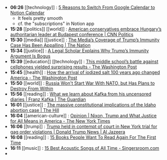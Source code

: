 - **06:26** [[technology]] : [5 Reasons to Switch From Google Calendar to Notion Calendar](https://www.makeuseof.com/google-calendar-notion-reasons-switch/ "5 Reasons to Switch From Google Calendar to Notion Calendar")
	- It feels pretty smooth
	- cf. the "subscriptions" in Notion app
- **15:28** [[politics]] [[world]] :  [American conservatives embrace Hungary’s authoritarian leader at Budapest conference | CNN Politics](https://www.cnn.com/2024/05/01/politics/gop-conservatives-hungary-cpac-orban-invs/index.html)
- **15:30** [[media]] [[justice]] :  [The Media’s Coverage of Trump’s Immunity Case Has Been Appalling | The Nation](https://www.thenation.com/article/society/media-supreme-court-trump-immunity/)
- **15:34** [[justice]] :  [A Legal Scholar Explains Why Trump’s Immunity Argument Is Bogus](https://www.rollingstone.com/politics/political-commentary/legal-scholar-donald-trump-immunity-argument-bogus-commentary-1235013046/)
- **15:39** [[education]] [[technology]] : [This middle school’s battle against cellphones yielded surprising results - The Washington Post](https://www.washingtonpost.com/nation/2024/05/01/school-cellphones-confiscate/?utm_source=newsshowcase&utm_medium=gnews&utm_campaign=CDAqDwgAKgcICjCO1JQKMLfRdDDlqPwB&utm_content=rundown&gaa_at=g&gaa_n=ARTJ-U-l5mgKfOzHq5sDqUWB8JaBLWTwe4_MaUnH13A0_pvwHM7ZNhetFOlP7iH0401haaby0-4oMx9FhQ1bM2-hnG3nHroNWQ%3D%3D&gaa_ts=6632a61a&gaa_sig=USE7j4Z-56hD83RGPUwd6wGXjj5UwDba9ZG5mqNlffTglPf2STJan3LGkNic0U3meV_HgiAucWChIZm53l_n2w%3D%3D "This middle school’s battle against cellphones yielded surprising results - The Washington Post")
- **15:45** [[health]] : [How the arrival of iodized salt 100 years ago changed America - The Washington Post](https://www.washingtonpost.com/history/2024/05/01/iodized-salt-100-years-deficiency/ "How the arrival of iodized salt 100 years ago changed America - The Washington Post")
- **15:50** [[world]] : [Russia Won't Start War With NATO, but Has Plans to Destroy From Within](https://www.businessinsider.com/russia-war-nato-plans-destroy-within-putin-ukraine-hybrid-warfare-2024-5 "Russia Won't Start War With NATO, but Has Plans to Destroy From Within")
- **15:56** [[reading]] : [What we learn about Kafka from his uncensored diaries | Franz Kafka | The Guardian](https://www.theguardian.com/books/2024/may/01/what-we-learn-about-kafka-from-his-uncensored-diaries "What we learn about Kafka from his uncensored diaries | Franz Kafka | The Guardian")
- **16:01** [[justice]] : [The massive constitutional implications of the Idaho abortion case | The Hill](https://thehill.com/opinion/judiciary/4633805-the-massive-constitutional-implications-of-the-idaho-abortion-case/ "The massive constitutional implications of the Idaho abortion case | The Hill")
- **16:04** [[american-culture]] : [Opinion | Nixon, Trump and What Justice for All Means in America - The New York Times](https://www.nytimes.com/2024/05/01/opinion/trump-nixon-trial-america.html "Opinion | Nixon, Trump and What Justice for All Means in America - The New York Times")
- **16:06** [[trump]] : [Trump held in contempt of court in New York trial for gag order violations | Donald Trump News | Al Jazeera](https://www.aljazeera.com/news/2024/4/30/trump-held-in-contempt-of-court-in-new-york-trial-for-gag-order-violations "Trump held in contempt of court in New York trial for gag order violations | Donald Trump News | Al Jazeera")
- **16:08** [[reading]] : [15 Books People Want To Read Again For The First Time](https://www.buzzfeed.com/elizabeth_cotton/books-people-wish-they-could-read-again-for-first-time "15 Books People Want To Read Again For The First Time")
- **16:11** [[music]] : [15 Best Acoustic Songs of All Time - Singersroom.com](https://singersroom.com/w46/best-acoustic-songs-of-all-time/ "15 Best Acoustic Songs of All Time - Singersroom.com")
-